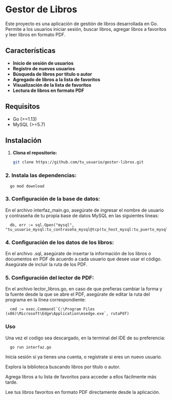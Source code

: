 # Gestor de Libros

Este proyecto es una aplicación de gestión de libros desarrollada en Go. Permite a los usuarios iniciar sesión, buscar libros, agregar libros a favoritos y leer libros en formato PDF.

## Características

- **Inicio de sesión de usuarios**
- **Registro de nuevos usuarios**
- **Búsqueda de libros por título o autor**
- **Agregado de libros a la lista de favoritos**
- **Visualización de la lista de favoritos**
- **Lectura de libros en formato PDF**

## Requisitos

- Go (>=1.13)
- MySQL (>=5.7)

## Instalación

1. **Clona el repositorio:**

   ```bash
   git clone https://github.com/tu_usuario/gestor-libros.git
   
### 2. Instala las dependencias:
      go mod download

### 3. Configuración de la base de datos: 
En el archivo interfaz_main.go, asegúrate de ingresar el nombre de usuario y contraseña de tu propia base de datos MySQL en las siguientes líneas:

      db, err := sql.Open("mysql", "tu_usuario_mysql:tu_contraseña_mysql@tcp(tu_host_mysql:tu_puerto_mysql)/gestor_lib_electr")

### 4. Configuración de los datos de los libros: 
En el archivo .sql, asegúrate de insertar la información de los libros o documentos en PDF de acuerdo a cada usuario que desee usar el código. Asegúrate de incluir la ruta de los PDF.

### 5. Configuración del lector de PDF: 
En el archivo lector_libros.go, en caso de que prefieras cambiar la forma y la fuente desde la que se abre el PDF, asegúrate de editar la ruta del programa en la línea correspondiente:

      cmd := exec.Command(`C:\Program Files (x86)\Microsoft\Edge\Application\msedge.exe`, rutaPdf)

### Uso

Una vez el codigo sea descargado, en la terminal del IDE de su preferencia:

      go run interfaz.go

Inicia sesión si ya tienes una cuenta, o regístrate si eres un nuevo usuario.

Explora la biblioteca buscando libros por título o autor.

Agrega libros a tu lista de favoritos para acceder a ellos fácilmente más tarde.

Lee tus libros favoritos en formato PDF directamente desde la aplicación.


